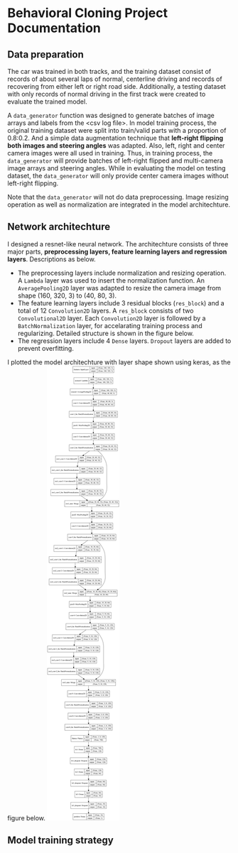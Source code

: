 # Behavioral Cloning Project Documentation

## Data preparation

The car was trained in both tracks, and the training dataset consist of records of about several laps of normal, centerline driving and records of recovering from either left or right road side. Additionally, a testing dataset with only records of normal driving in the first track were created to evaluate the trained model. 

A `data_generator` function was designed to generate batches of image arrays and labels from the \<csv log file\>. In model training process, the original training dataset were split into train/valid parts with a proportion of 0.8:0.2. And a simple data augmentation technique that **left-right flipping both images and steering angles** was adapted. Also, left, right and center camera images were all used in training. Thus, in training process, the `data_generator` will provide batches of left-right flipped and multi-camera image arrays and steering angles. While in evaluating the model on testing dataset, the `data_generator` will only provide center camera images without left-right flipping.

Note that the `data_generator` will not do data preprocessing. Image resizing operation as well as normalization are integrated in the model architechture.

## Network architechture

I designed a resnet-like neural network. The architechture consists of three major parts, **preprocessing layers, feature learning layers and regression layers**. Descriptions as below.

- The preprocessing layers include normalization and resizing operation. A `Lambda` layer was used to insert the normalization function. An `AveragePooling2D` layer was adapted to resize the camera image from shape (160, 320, 3) to (40, 80, 3).
- The feature learning layers include 3 residual blocks (`res_block`) and a total of 12 `Convolution2D` layers. A `res_block` consists of two `Convolutional2D` layer. Each `Convolution2D` layer is followed by a `BatchNormalization` layer, for accelarating training process and regularizing. Detailed structure is shown in the figure below.
- The regression layers include 4 `Dense` layers. `Dropout` layers are added to prevent overfitting.

I plotted the model architechture with layer shape shown using keras, as the figure below.
![Model architechture](model.png)

## Model training strategy
